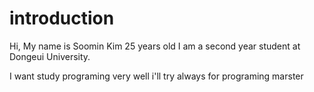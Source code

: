 # introduction

Hi, My name is Soomin Kim
25 years old 
I am a second year student at Dongeui University.

I want study programing very well
i'll try always for programing marster 
